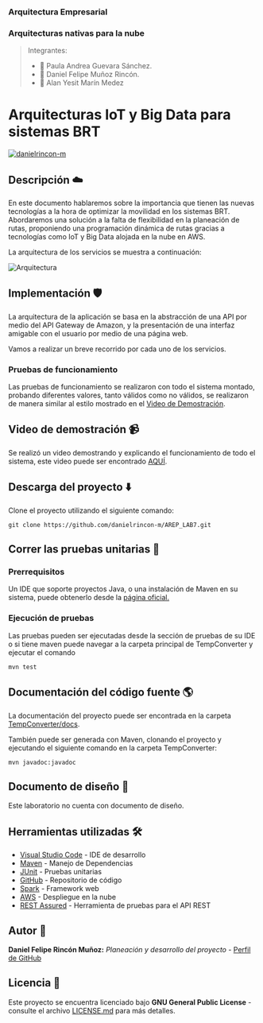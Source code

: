 ### Arquitectura Empresarial
### Arquitecturas nativas para la nube
> Integrantes:
> * 👩 Paula Andrea Guevara Sánchez.
> * 👨 Daniel Felipe Muñoz Rincón.
> * 👨 Alan Yesit Marín Medez

# Arquitecturas IoT y Big Data para sistemas BRT

[![danielrincon-m](https://circleci.com/gh/danielrincon-m/AREP_LAB4.svg?style=svg)](https://app.circleci.com/pipelines/github/danielrincon-m/AREP_LAB4)
<!-- [![Heroku](img/heroku_long.png)](https://nanospring.herokuapp.com/nspapp/register) -->

## Descripción ☁️

En este documento hablaremos sobre la importancia que tienen las nuevas tecnologías a la hora de optimizar la movilidad en los sistemas BRT. Abordaremos una solución a la falta de flexibilidad en la planeación de rutas, proponiendo una programación dinámica de rutas gracias a tecnologías como IoT y Big Data alojada en la nube en AWS.

La arquitectura de los servicios se muestra a continuación:

![Arquitectura](https://github.com/AREP-proyectoBRT/ProjectBRT/blob/main/img/Arquitectura%20de%20la%20solución.png)


## Implementación 🛡️

La arquitectura de la aplicación se basa en la abstracción de una API por medio del API Gateway de Amazon, y la presentación de una interfaz amigable con el usuario por medio de una página web.

Vamos a realizar un breve recorrido por cada uno de los servicios.


### Pruebas de funcionamiento

Las pruebas de funcionamiento se realizaron con todo el sistema montado, probando diferentes valores, tanto válidos como no válidos, se realizaron de manera similar al estilo mostrado en el [Video de Demostración](#video-de-demostración-).

## Video de demostración 📹

Se realizó un video demostrando y explicando el funcionamiento de todo el sistema, este video puede ser encontrado [AQUÍ](demostracion.mp4).

## Descarga del proyecto ⬇️

Clone el proyecto utilizando el siguiente comando:

```
git clone https://github.com/danielrincon-m/AREP_LAB7.git
```

## Correr las pruebas unitarias 🧪

### Prerrequisitos

Un IDE que soporte proyectos Java, o una instalación de Maven en su sistema, puede obtenerlo desde
la [página oficial.][mvnLink]

### Ejecución de pruebas

Las pruebas pueden ser ejecutadas desde la sección de pruebas de su IDE o si tiene maven puede navegar a la carpeta principal de TempConverter y ejecutar el comando

```
mvn test
```

## Documentación del código fuente 🌎

La documentación del proyecto puede ser encontrada en la carpeta [TempConverter/docs](TempConverter/docs).

También puede ser generada con Maven, clonando el proyecto y ejecutando el siguiente comando en la carpeta TempConverter:

```
mvn javadoc:javadoc
```

## Documento de diseño 📄

Este laboratorio no cuenta con documento de diseño.

## Herramientas utilizadas 🛠️

* [Visual Studio Code](https://code.visualstudio.com/) - IDE de desarrollo
* [Maven](https://maven.apache.org/) - Manejo de Dependencias
* [JUnit](https://junit.org/junit4/) - Pruebas unitarias
* [GitHub](https://github.com/) - Repositorio de código
* [Spark](https://sparkjava.com/) - Framework web
* [AWS](https://aws.amazon.com/es/) - Despliegue en la nube
* [REST Assured](https://rest-assured.io/) - Herramienta de pruebas para el API REST

## Autor 🧔

**Daniel Felipe Rincón Muñoz:** *Planeación y desarrollo del proyecto* -
[Perfil de GitHub](https://github.com/danielrincon-m)

## Licencia 🚀

Este proyecto se encuentra licenciado bajo **GNU General Public License** - consulte el archivo [LICENSE.md](LICENSE.md)
para más detalles.

<!-- 
## Acknowledgments 

* Hat tip to anyone whose code was used
* Inspiration
* etc
-->

[gitLink]: https://git-scm.com/downloads
[mvnLink]: https://maven.apache.org/download.cgi
